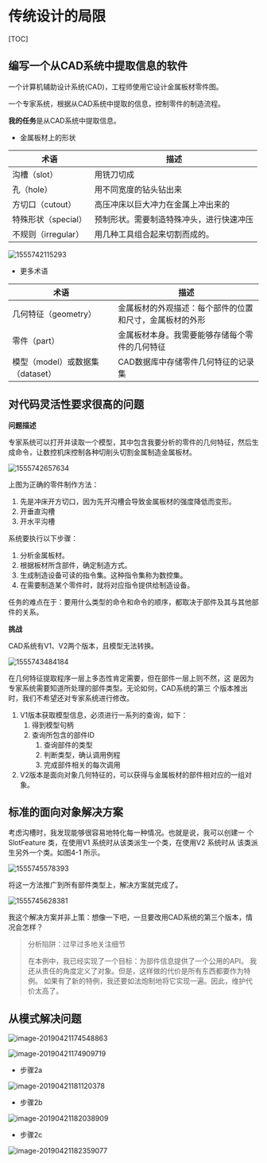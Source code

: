 # 传统设计的局限

[TOC]

## 编写一个从CAD系统中提取信息的软件

一个计算机辅助设计系统(CAD)，工程师使用它设计金属板材零件图。

一个专家系统，根据从CAD系统中提取的信息，控制零件的制造流程。

**我的任务**是从CAD系统中提取信息。

* 金属板材上的形状

| 术语                | 描述                                     |
| ------------------- | ---------------------------------------- |
| 沟槽（slot）        | 用铣刀切成                               |
| 孔（hole）          | 用不同宽度的钻头钻出来                   |
| 方切口（cutout）    | 高压冲床以巨大冲力在金属上冲出来的       |
| 特殊形状（special） | 预制形状。需要制造特殊冲头，进行快速冲压 |
| 不规则（irregular） | 用几种工具组合起来切割而成的。           |

![1555742115293](images/1555742115293.png)

* 更多术语

| 术语                             | 描述                                                     |
| -------------------------------- | -------------------------------------------------------- |
| 几何特征（geometry）             | 金属板材的外观描述：每个部件的位置和尺寸，金属板材的外形 |
| 零件（part）                     | 金属板材本身。我需要能够存储每个零件的几何特征           |
| 模型（model）或数据集（dataset） | CAD数据库中存储零件几何特征的记录集                      |



## 对代码灵活性要求很高的问题

**问题描述**

专家系统可以打开并读取一个模型，其中包含我要分析的零件的几何特征，然后生成命令，让数控机床控制各种切削头切割金属制造金属板材。

![1555742657634](images/1555742657634.png)

上图为正确的零件制作方法：

1. 先是冲床开方切口，因为先开沟槽会导致金属板材的强度降低而变形。
2. 开垂直沟槽
3. 开水平沟槽

系统要执行以下步骤：

1. 分析金属板材。
2. 根据板材所含部件，确定制造方式。
3. 生成制造设备可读的指令集。这种指令集称为数控集。
4. 在需要制造某个零件时，就将对应指令提供给制造设备。

任务的难点在于：要用什么类型的命令和命令的顺序，都取决于部件及其与其他部件的关系。

**挑战**

CAD系统有V1、V2两个版本，且模型无法转换。

![1555743484184](images/1555743484184.png)

在几何特征提取程序一层上多态性肯定需要，但在部件一层上则不然，这
是因为专家系统需要知道所处理的部件类型。无论如何，CAD系统的第三
个版本推出时，我们不希望还对专家系统进行修改。

1. V1版本获取模型信息，必须进行一系列的查询，如下：
   1. 得到模型句柄
   2. 查询所包含的部件ID
      1. 查询部件的类型
      2. 判断类型，确认调用例程
      3. 完成部件相关的每次调用
2. V2版本是面向对象几何特征的，可以获得与金属板材的部件相对应的一组对象。


## 标准的面向对象解决方案

考虑沟槽时，我发现能够很容易地特化每一种情况。也就是说，我可以创建一
个SlotFeature 类，在使用V1 系统时从该类派生一个类，在使用V2 系统时从
该类派生另外一个类。如图4-1 所示。

![1555745578393](images/1555745578393.png)

将这一方法推广到所有部件类型上，解决方案就完成了。

![1555745628381](images/1555745628381.png)

我这个解决方案并非上策：想像一下吧，一旦要改用CAD系统的第三个版本，情况会怎样？

> 分析陷阱：过早过多地关注细节
>
> 在本例中，我已经实现了一个目标：为部件信息提供了一个公用的API。
> 我还从责任的角度定义了对象。但是，这样做的代价是所有东西都要作为特例。
> 如果有了新的特例，我还要如法炮制地将它实现一遍。因此，维护代价太高了。



## 从模式解决问题

![image-20190421174548863](images/p03.png)

![image-20190421174909719](images/p03-1.png)

* 步骤2a

![image-20190421181120378](images/p03-2.png)

* 步骤2b

![image-20190421182038909](images/p03-3.png)

* 步骤2c

![image-20190421182359077](images/p03-4.png)